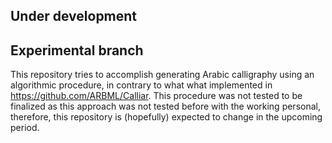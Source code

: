 ## Under development

## Experimental branch

This repository tries to accomplish generating Arabic calligraphy using an algorithmic procedure, in contrary to what what implemented in https://github.com/ARBML/Calliar. This procedure was not tested to be finalized as this approach was not tested before with the working personal, therefore, this repository is (hopefully) expected to change in the upcoming period.